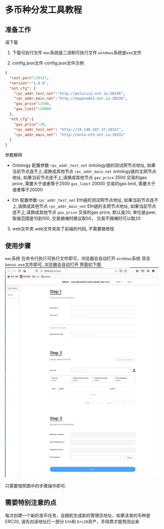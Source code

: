 # 多币种分发工具教程

## 准备工作

请下载

1. 下载可执行文件
`mac`系统是二进制可执行文件
`windows`系统是`exe`文件

2. config.json文件
config.json文件示例
```json
{
  "rest_port":20327,
  "version":"1.0.0",
  "ont_cfg": {
    "rpc_addr_test_net":"http://polaris2.ont.io:20336",
    "rpc_addr_main_net":"http://dappnode1.ont.io:20336",
    "gas_price":2500,
    "gas_limit":20000
  },
  "eth_cfg":{
    "gas_price":20,
    "rpc_addr_test_net": "http://18.140.187.37:10331",
    "rpc_addr_main_net": "http://onto-eth.ont.io:10331"
  }
}
```
参数解释
* Ontology 配置参数
`rpc_addr_test_net` ontology链的测试网节点地址, 如果当前节点连不上,请换成其他节点
`rpc_addr_main_net` ontology链的主网节点地址, 如果当前节点连不上,请换成其他节点
`gas_price` 2500  交易的gas price, 需要大于或者等于2500
`gas_limit` 20000 交易的gas limit, 需要大于或者等于20000

* Eth 配置参数
`rpc_addr_test_net` Eth链的测试网节点地址, 如果当前节点连不上,请换成其他节点
`rpc_addr_main_net` Eth链的主网节点地址, 如果当前节点连不上,请换成其他节点
`gas_price`  交易的gas price, 默认是20, 单位是gwei,取值范围是10到100, 交易拥堵时建议取50， 交易不拥堵时可以取20

3. web文件夹
web文件夹存了前端的代码, 不需要做修改

## 使用步骤

`mac`系统
在命令行执行可执行文件即可，浏览器会自动打开
`windows`系统
双击 `bonus.exe`文件即可, 浏览器会自动打开 界面如下图
![bonus](./bonus.jpg)

只需要按照图中的步骤操作即可.

## 需要特别注意的点
每次创建一个新的发币任务，会随机生成新的管理员地址，如果该发的币种是ERC20, 请先向该地址打一部分 `Eth`和 `Erc20`资产，手续费才能预测出来